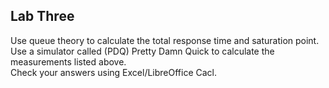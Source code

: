 ## Lab Three

Use queue theory to calculate the total response time and saturation point.  
Use a simulator called (PDQ) Pretty Damn Quick to calculate the measurements listed above.  
Check your answers using Excel/LibreOffice Cacl.  